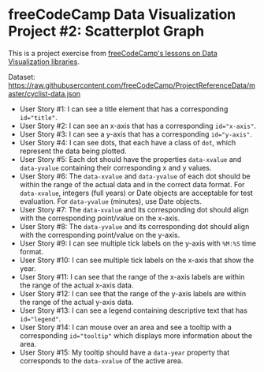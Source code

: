 # freeCodeCamp Data Visualization Project #2: Scatterplot Graph

This is a project exercise from [freeCodeCamp's lessons on Data Visualization libraries](https://www.freecodecamp.org/learn/data-visualization/data-visualization-projects/visualize-data-with-a-scatterplot-graph).

Dataset: https://raw.githubusercontent.com/freeCodeCamp/ProjectReferenceData/master/cyclist-data.json

- User Story #1: I can see a title element that has a corresponding `id="title"`.
- User Story #2: I can see an x-axis that has a corresponding `id="x-axis"`.
- User Story #3: I can see a y-axis that has a corresponding `id="y-axis"`.
- User Story #4: I can see dots, that each have a class of `dot`, which represent the data being plotted.
- User Story #5: Each dot should have the properties `data-xvalue` and `data-yvalue` containing their corresponding x and y values.
- User Story #6: The `data-xvalue` and `data-yvalue` of each dot should be within the range of the actual data and in the correct data format. For `data-xvalue`, integers (full years) or Date objects are acceptable for test evaluation. For `data-yvalue` (minutes), use Date objects.
- User Story #7: The `data-xvalue` and its corresponding dot should align with the corresponding point/value on the x-axis.
- User Story #8: The `data-yvalue` and its corresponding dot should align with the corresponding point/value on the y-axis.
- User Story #9: I can see multiple tick labels on the y-axis with `%M:%S` time format.
- User Story #10: I can see multiple tick labels on the x-axis that show the year.
- User Story #11: I can see that the range of the x-axis labels are within the range of the actual x-axis data.
- User Story #12: I can see that the range of the y-axis labels are within the range of the actual y-axis data.
- User Story #13: I can see a legend containing descriptive text that has `id="legend"`.
- User Story #14: I can mouse over an area and see a tooltip with a corresponding `id="tooltip"` which displays more information about the area.
- User Story #15: My tooltip should have a `data-year` property that corresponds to the `data-xvalue` of the active area.
